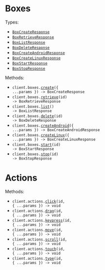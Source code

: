 # Boxes

Types:

- <code><a href="./src/resources/boxes.ts">BoxCreateResponse</a></code>
- <code><a href="./src/resources/boxes.ts">BoxRetrieveResponse</a></code>
- <code><a href="./src/resources/boxes.ts">BoxListResponse</a></code>
- <code><a href="./src/resources/boxes.ts">BoxDeleteResponse</a></code>
- <code><a href="./src/resources/boxes.ts">BoxCreateAndroidResponse</a></code>
- <code><a href="./src/resources/boxes.ts">BoxCreateLinuxResponse</a></code>
- <code><a href="./src/resources/boxes.ts">BoxStartResponse</a></code>
- <code><a href="./src/resources/boxes.ts">BoxStopResponse</a></code>

Methods:

- <code title="post /boxes">client.boxes.<a href="./src/resources/boxes.ts">create</a>({ ...params }) -> BoxCreateResponse</code>
- <code title="get /boxes/{id}">client.boxes.<a href="./src/resources/boxes.ts">retrieve</a>(id) -> BoxRetrieveResponse</code>
- <code title="get /boxes">client.boxes.<a href="./src/resources/boxes.ts">list</a>() -> BoxListResponse</code>
- <code title="delete /boxes/{id}">client.boxes.<a href="./src/resources/boxes.ts">delete</a>(id) -> BoxDeleteResponse</code>
- <code title="post /boxes/android">client.boxes.<a href="./src/resources/boxes.ts">createAndroid</a>({ ...params }) -> BoxCreateAndroidResponse</code>
- <code title="post /boxes/linux">client.boxes.<a href="./src/resources/boxes.ts">createLinux</a>({ ...params }) -> BoxCreateLinuxResponse</code>
- <code title="post /boxes/{id}/start">client.boxes.<a href="./src/resources/boxes.ts">start</a>(id) -> BoxStartResponse</code>
- <code title="post /boxes/{id}/stop">client.boxes.<a href="./src/resources/boxes.ts">stop</a>(id) -> BoxStopResponse</code>

# Actions

Methods:

- <code title="post /boxes/{id}/actions/click">client.actions.<a href="./src/resources/actions.ts">click</a>(id, { ...params }) -> void</code>
- <code title="post /boxes/{id}/actions/drag">client.actions.<a href="./src/resources/actions.ts">drag</a>(id, { ...params }) -> void</code>
- <code title="post /boxes/{id}/actions/keypress">client.actions.<a href="./src/resources/actions.ts">keypress</a>(id, { ...params }) -> void</code>
- <code title="post /boxes/{id}/actions/move">client.actions.<a href="./src/resources/actions.ts">move</a>(id, { ...params }) -> void</code>
- <code title="post /boxes/{id}/actions/scroll">client.actions.<a href="./src/resources/actions.ts">scroll</a>(id, { ...params }) -> void</code>
- <code title="post /boxes/{id}/actions/touch">client.actions.<a href="./src/resources/actions.ts">touch</a>(id, { ...params }) -> void</code>
- <code title="post /boxes/{id}/actions/type">client.actions.<a href="./src/resources/actions.ts">type</a>(id, { ...params }) -> void</code>
